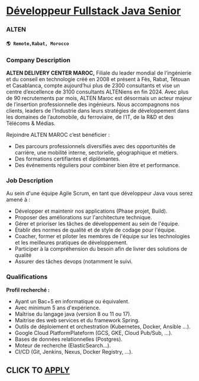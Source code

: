 # [Développeur Fullstack Java Senior](https://www.remotewlb.com/apply/developpeur-fullstack-java-senior)  
### ALTEN  
#### `🌎 Remote,Rabat, Morocco`  

### **Company Description**

 **ALTEN DELIVERY CENTER MAROC,** Filiale du leader mondial de l’ingénierie et du conseil en technologie créé en 2008 et présent à Fès, Rabat, Tétouan et Casablanca, compte aujourd’hui plus de 2300 consultants et vise un centre d’excellence de 3100 consultants ALTENiens en fin 2024. Avec plus de 90 recrutements par mois, ALTEN Maroc est désormais un acteur majeur de l’insertion professionnelle des ingénieurs. Nous accompagnons nos clients, leaders de l’Industrie dans leurs stratégies de développement dans les domaines de l’automobile, du ferroviaire, de l’IT, de la R&D et des Télécoms & Médias.

Rejoindre ALTEN MAROC c’est bénéficier :

  * Des parcours professionnels diversifiés avec des opportunités de carrière, une mobilité interne, sectorielle, géographique et métiers.
  * Des formations certifiantes et diplômantes.
  * Des événements réguliers pour combiner bien être et performance.

###  **Job Description**

Au sein d'une équipe Agile Scrum, en tant que développeur Java vous serez amené à :

  * Développer et maintenir nos applications (Phase projet, Build).
  * Proposer des améliorations sur l'architecture technique.
  * Gérer et prioriser les tâches de développement au sein de l'équipe.
  * Établir des normes de qualité et de style de codage pour l'équipe.
  * Coacher, former et piloter les membres de l'équipe sur les technologies et les meilleures pratiques de développement.
  * Participer à la compréhension du besoin afin de livrer des solutions de qualité
  * Assurer des tâches devops (notamment le suivi.

###  **Qualifications**

 **Profil recherché :**

  * Ayant un Bac+5 en informatique ou équivalent.
  * Avec minimum 5 ans d'expérience.
  * Maîtrise du langage java (version 8 ou 11 ou 17).
  * Maitrise des web services et du framework Spring.
  * Outils de déploiement et orchestration (Kubernetes, Docker, Ansible …).
  * Google Cloud PlatformPlateform (GCS, GKE, Cloud Pub/Sub, …).
  * Bases de données relationnelles (Postgres).
  * Moteur de recherche (ElasticSearch...).
  * CI/CD (Git, Jenkins, Nexus, Docker Registry, …).

  
## CLICK TO [APPLY](https://www.remotewlb.com/apply/developpeur-fullstack-java-senior)

